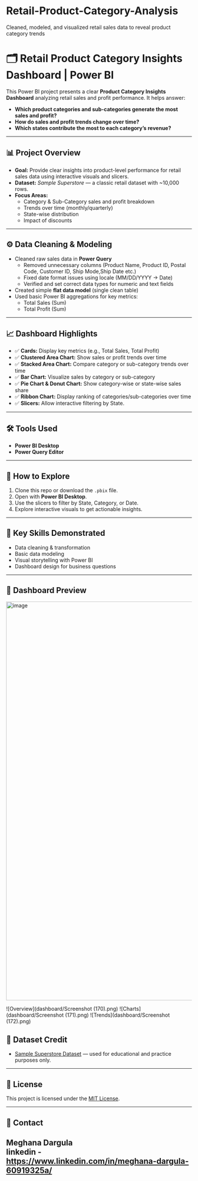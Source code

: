 # Retail-Product-Category-Analysis
Cleaned, modeled, and visualized retail sales data to reveal product category trends

# 🗂️ Retail Product Category Insights Dashboard | Power BI

This Power BI project presents a clear **Product Category Insights Dashboard** analyzing retail sales and profit performance. It helps answer:  
- **Which product categories and sub-categories generate the most sales and profit?**  
- **How do sales and profit trends change over time?**  
- **Which states contribute the most to each category’s revenue?**

---

## 📊 **Project Overview**

- **Goal:** Provide clear insights into product-level performance for retail sales data using interactive visuals and slicers.
- **Dataset:** *Sample Superstore* — a classic retail dataset with ~10,000 rows.
- **Focus Areas:**  
  - Category & Sub-Category sales and profit breakdown  
  - Trends over time (monthly/quarterly)  
  - State-wise distribution  
  - Impact of discounts

---

## ⚙️ **Data Cleaning & Modeling**

- Cleaned raw sales data in **Power Query**
  - Removed unnecessary columns (Product Name, Product ID, Postal Code, Customer ID, Ship Mode,Ship Date etc.)
  - Fixed date format issues using locale (MM/DD/YYYY → Date)
  - Verified and set correct data types for numeric and text fields
- Created simple **flat data model** (single clean table)
- Used basic Power BI aggregations for key metrics:
   - Total Sales (Sum)
   - Total Profit (Sum)
   
---

## 📈 **Dashboard Highlights**

- ✅ **Cards:** Display key metrics (e.g., Total Sales, Total Profit)
- ✅ **Clustered Area Chart:** Show sales or profit trends over time
- ✅ **Stacked Area Chart:** Compare category or sub-category trends over time
- ✅ **Bar Chart:** Visualize sales by category or sub-category
- ✅ **Pie Chart & Donut Chart:** Show category-wise or state-wise sales share
- ✅ **Ribbon Chart:** Display ranking of categories/sub-categories over time
- ✅ **Slicers:** Allow interactive filtering by State.

---

## 🛠️ **Tools Used**

- **Power BI Desktop**
- **Power Query Editor**

---

## 📂 **How to Explore**

1. Clone this repo or download the `.pbix` file.
2. Open with **Power BI Desktop**.
3. Use the slicers to filter by State, Category, or Date.
4. Explore interactive visuals to get actionable insights.

---

## 🧩 **Key Skills Demonstrated**

- Data cleaning & transformation
- Basic data modeling
- Visual storytelling with Power BI
- Dashboard design for business questions

---

## 📸 **Dashboard Preview**

<img width="1920" height="1080" alt="image" src="https://github.com/user-attachments/assets/cf4be3b5-370d-4dfc-a93b-29177553b5fd" />

![Overview](dashboard/Screenshot (170).png) 
![Charts](dashboard/Screenshot (171).png)
![Trends](dashboard/Screenshot (172).png)


## 📎 **Dataset Credit**

- [Sample Superstore Dataset](https://community.tableau.com/s/sample-superstore) — used for educational and practice purposes only.

---

## 📜 License

This project is licensed under the [MIT License](LICENSE).

---

## 🚀 **Contact**

**Meghana Dargula**  
linkedin - https://www.linkedin.com/in/meghana-dargula-60919325a/
---


